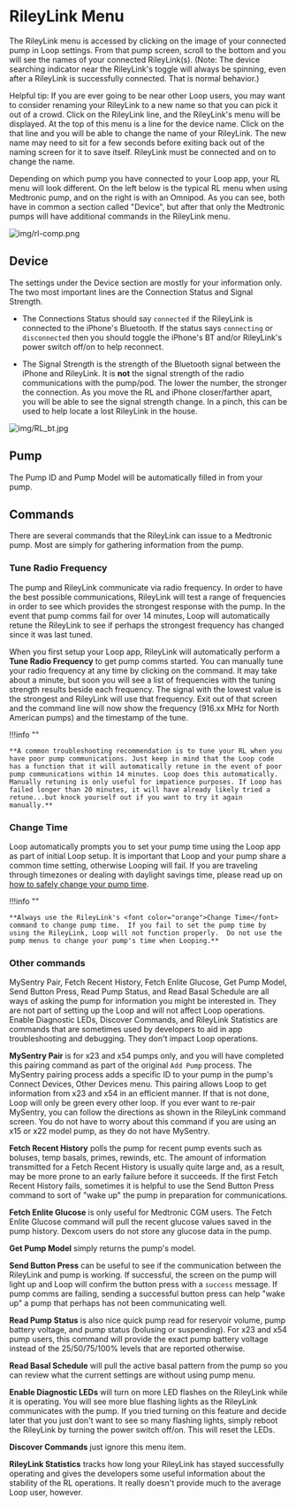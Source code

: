 # RileyLink Menu

The RileyLink menu is accessed by clicking on the image of your connected pump in Loop settings. From that pump screen, scroll to the bottom and you will see the names of your connected RileyLink(s). (Note: The device searching indicator near the RileyLink's toggle will always be spinning, even after a RileyLink is successfully connected. That is normal behavior.)

Helpful tip: If you are ever going to be near other Loop users, you may want to consider renaming your RileyLink to a new name so that you can pick it out of a crowd.  Click on the RileyLink line, and the RileyLink's menu will be displayed. At the top of this menu is a line for the device name. Click on the that line and you will be able to change the name of your RileyLink. The new name may need to sit for a few seconds before exiting back out of the naming screen for it to save itself. RileyLink must be connected and on to change the name.

Depending on which pump you have connected to your Loop app, your RL menu will look different. On the left below is the typical RL menu when using Medtronic pump, and on the right is with an Omnipod. As you can see, both have in common a section called "Device", but after that only the Medtronic pumps will have additional commands in the RileyLink menu.

![img/rl-comp.png](img/rl-comp.png)

## Device

The settings under the Device section are mostly for your information only. The two most important lines are the Connection Status and Signal Strength.

* The Connections Status should say `connected` if the RileyLink is connected to the iPhone's Bluetooth. If the status says `connecting` or `disconnected` then you should toggle the iPhone's BT and/or RileyLink's power switch off/on to help reconnect.

* The Signal Strength is the strength of the Bluetooth signal between the iPhone and RileyLink.  It is **not** the signal strength of the radio communications with the pump/pod.  The lower the number, the stronger the connection. As you move the RL and iPhone closer/farther apart, you will be able to see the signal strength change. In a pinch, this can be used to help locate a lost RileyLink in the house.

![img/RL_bt.jpg](img/RL_bt.jpg)

## Pump

The Pump ID and Pump Model will be automatically filled in from your pump.

## Commands

There are several commands that the RileyLink can issue to a Medtronic pump. Most are simply for gathering information from the pump.

### Tune Radio Frequency

The pump and RileyLink communicate via radio frequency. In order to have the best possible communications, RileyLink will test a range of frequencies in order to see which provides the strongest response with the pump. In the event that pump comms fail for over 14 minutes, Loop will automatically retune the RileyLink to see if perhaps the strongest frequency has changed since it was last tuned.

When you first setup your Loop app, RileyLink will automatically perform a **Tune Radio Frequency** to get pump comms started. You can manually tune your radio frequency at any time by clicking on the command. It may take about a minute, but soon you will see a list of frequencies with the tuning strength results beside each frequency. The signal with the lowest value is the strongest and RileyLink will use that frequency. Exit out of that screen and the command line will now show the frequency (916.xx MHz for North American pumps) and the timestamp of the tune.

!!!info ""

    **A common troubleshooting recommendation is to tune your RL when you have poor pump communications. Just keep in mind that the Loop code has a function that it will automatically retune in the event of poor pump communications within 14 minutes. Loop does this automatically.  Manually retuning is only useful for impatience purposes. If Loop has failed longer than 20 minutes, it will have already likely tried a retune...but knock yourself out if you want to try it again manually.**

### Change Time

Loop automatically prompts you to set your pump time using the Loop app as part of initial Loop setup.  It is important that Loop and your pump share a common time setting, otherwise Looping will fail.  If you are traveling through timezones or dealing with daylight savings time, please read up on [how to safely change your pump time](/troubleshooting/time-change.md#traveling-across-time-zones-and-daylight-savings).

!!!info ""

    **Always use the RileyLink's <font color="orange">Change Time</font> command to change pump time.  If you fail to set the pump time by using the RileyLink, Loop will not function properly.  Do not use the pump menus to change your pump's time when Looping.**

### Other commands

MySentry Pair, Fetch Recent History, Fetch Enlite Glucose, Get Pump Model, Send Button Press, Read Pump Status, and Read Basal Schedule are all ways of asking the pump for information you might be interested in. They are not part of setting up the Loop and will not affect Loop operations. Enable Diagnostic LEDs, Discover Commands, and RileyLink Statistics are commands that are sometimes used by developers to aid in app troubleshooting and debugging. They don't impact Loop operations.

**MySentry Pair** is for x23 and x54 pumps only, and you will have completed this pairing command as part of the original `Add Pump` process. The MySentry pairing process adds a specific ID to your pump in the pump's Connect Devices, Other Devices menu. This pairing allows Loop to get information from x23 and x54 in an efficient manner. If that is not done, Loop will only be green every other loop. If you ever want to re-pair MySentry, you can follow the directions as shown in the RileyLink command screen. You do not have to worry about this command if you are using an x15 or x22 model pump, as they do not have MySentry.

**Fetch Recent History** polls the pump for recent pump events such as boluses, temp basals, primes, rewinds, etc. The amount of information transmitted for a Fetch Recent History is usually quite large and, as a result, may be more prone to an early failure before it succeeds. If the first Fetch Recent History fails, sometimes it is helpful to use the Send Button Press command to sort of "wake up" the pump in preparation for communications.

**Fetch Enlite Glucose** is only useful for Medtronic CGM users. The Fetch Enlite Glucose command will pull the recent glucose values saved in the pump history. Dexcom users do not store any glucose data in the pump.

**Get Pump Model** simply returns the pump's model.

**Send Button Press** can be useful to see if the communication between the RileyLink and pump is working. If successful, the screen on the pump will light up and Loop will confirm the button press with a `success` message. If pump comms are failing, sending a successful button press can help "wake up" a pump that perhaps has not been communicating well.

**Read Pump Status** is also nice quick pump read for reservoir volume, pump battery voltage, and pump status (bolusing or suspending). For x23 and x54 pump users, this command will provide the exact pump battery voltage instead of the 25/50/75/100% levels that are reported otherwise.

**Read Basal Schedule** will pull the active basal pattern from the pump so you can review what the current settings are without using pump menu.

**Enable Diagnostic LEDs** will turn on more LED flashes on the RileyLink while it is operating. You will see more blue flashing lights as the RileyLink communicates with the pump. If you tried turning on this feature and decide later that you just don't want to see so many flashing lights, simply reboot the RileyLink by turning the power switch off/on.  This will reset the LEDs.

**Discover Commands** just ignore this menu item.

**RileyLink Statistics** tracks how long your RileyLink has stayed successfully operating and gives the developers some useful information about the stability of the RL operations. It really doesn't provide much to the average Loop user, however.
